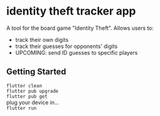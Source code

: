 # identity theft tracker app

A tool for the board game "Identity Theft". Allows users to:
* track their own digits
* track their guesses for opponents' digits
* UPCOMING: send ID guesses to specific players

## Getting Started
`flutter clean`  
`flutter pub upgrade`  
`flutter pub get`  
plug your device in...  
`flutter run`

